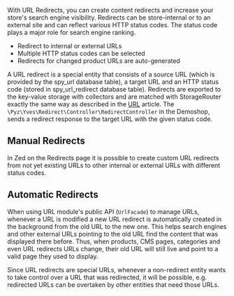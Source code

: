 With URL Redirects, you can create content redirects and increase your store's search engine visibility. Redirects can be store-internal or to an external site and can reflect various HTTP status codes. The status code plays a major role for search engine ranking.

* Redirect to internal or external URLs
* Multiple HTTP status codes can be selected
* Redirects for changed product URLs are auto-generated

A URL redirect is a special entity that consists of a source URL (which is provided by the spy_url database table), a target URL and an HTTP status code (stored in spy_url_redirect database table). Redirects are exported to the key-value storage with collectors and are matched with StorageRouter exactly the same way as described in the [URL](https://documentation.spryker.com/docs/url) article. The `\Pyz\Yves\Redirect\Controller\RedirectController` in the Demoshop, sends a redirect response to the target URL with the given status code.

## Manual Redirects
In Zed on the Redirects page it is possible to create custom URL redirects from not yet existing URLs to other internal or external URLs with different status codes.

## Automatic Redirects
When using URL module's public API (`UrlFacade`) to manage URLs, whenever a URL is modified a new URL redirect is automatically created in the background from the old URL to the new one. This helps search engines and other external URLs pointing to the old URL find the content that was displayed there before. Thus, when products, CMS pages, categories and even URL redirects URLs change, their old URL will still live and point to a valid page they used to display.

Since URL redirects are special URLs, whenever a non-redirect entity wants to take control over a URL that was redirected, it will be possible, e.g. redirected URLs can be overtaken by other entities that need those URLs.